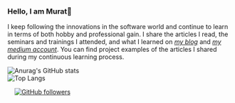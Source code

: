 ### Hello, I am Murat👋 
I keep following the innovations in the software world and continue to learn in terms of both hobby and professional gain. I share the articles I read, the seminars and trainings I attended, and what I learned on *[my blog](https://muratsuzen.github.io/)* and *[my medium account](https://muratsuzen.medium.com/)*. You can find project examples of the articles I shared during my continuous learning process.


<!--
**muratsuzen/muratsuzen** is a ✨ _special_ ✨ repository because its `README.md` (this file) appears on your GitHub profile.

Here are some ideas to get you started:

- 🔭 I’m currently working on ...
- 🌱 I’m currently learning ...
- 👯 I’m looking to collaborate on ...
- 🤔 I’m looking for help with ...
- 💬 Ask me about ...
- 📫 How to reach me: ...
- 😄 Pronouns: ...
- ⚡ Fun fact: ...
-->
![Anurag's GitHub stats](https://github-readme-stats.vercel.app/api?username=muratsuzen&show_icons=true&theme=radical)
<br/>
![Top Langs](https://github-readme-stats.vercel.app/api/top-langs/?username=muratsuzen&layout=compact&theme=radical)

<a href="https://muratsuzen.github.io/" rel="nofollow"><img src="https://img.shields.io/badge/blog-muratsuzen.github.io-blue" alt="" data-canonical-src="https://img.shields.io/badge/blog-muratsuzen.github.io-blue" style="max-width: 100%;"></a>
<a href="https://muratsuzen.medium.com/" rel="nofollow"><img src="https://img.shields.io/badge/-muratsuzen-blue?style=flat-square&logo=medium&logoColor=white&link=https://muratsuzen.medium.com/" alt="" data-canonical-src="https://img.shields.io/badge/-muratsuzen-blue?style=flat-square&logo=medium&logoColor=white&link=https://muratsuzen.medium.com/" style="max-width: 100%;"></a>
<a href="https://twitter.com/muratsuezen" rel="nofollow"><img src="https://img.shields.io/badge/-muratsuezen-blue?style=flat-square&logo=twitter&logoColor=white&link=https://twitter.com/muratsuezen" alt="" data-canonical-src="https://img.shields.io/badge/-muratsuezen-blue?style=flat-square&logo=twitter&logoColor=white&link=https://twitter.com/muratsuezen" style="max-width: 100%;"></a>
<a href="https://www.linkedin.com/in/muratsuzen" rel="nofollow"><img src="https://img.shields.io/badge/-muratsuzen-blue?style=flat-square&logo=Linkedin&logoColor=white&link=https://www.linkedin.com/in/muratsuzen" alt="" data-canonical-src="https://img.shields.io/badge/-muratsuzen-blue?style=flat-square&logo=Linkedin&logoColor=white&link=https://www.linkedin.com/in/muratsuzen" style="max-width: 100%;"></a>
[![GitHub followers](https://img.shields.io/github/followers/muratsuzen.svg?style=social&label=Follow&maxAge=2592000)](https://github.com/muratsuzen?tab=followers)


